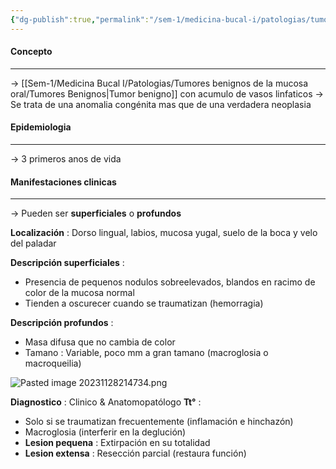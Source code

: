 ```yaml
---
{"dg-publish":true,"permalink":"/sem-1/medicina-bucal-i/patologias/tumores-benignos-de-la-mucosa-oral/tumores-mesenquimatosos/linfangioma/"}
---
```



#### Concepto
---

→ [[Sem-1/Medicina Bucal I/Patologias/Tumores benignos de la mucosa oral/Tumores Benignos\|Tumor benigno]] con acumulo de vasos linfaticos
→ Se trata de una anomalia congénita mas que de una verdadera neoplasia
#### Epidemiologia
---

→ 3 primeros anos de vida
#### Manifestaciones clinicas
---

→ Pueden ser **superficiales** o **profundos**

**Localización** : Dorso lingual, labios, mucosa yugal, suelo de la boca y velo del paladar

**Descripción superficiales** :
- Presencia de pequenos nodulos sobreelevados, blandos en racimo de color de la mucosa normal 
- Tienden a oscurecer cuando se traumatizan (hemorragia)

**Descripción profundos** : 
- Masa difusa que no cambia de color
- Tamano : Variable, poco mm a gran tamano (macroglosia o macroqueilia)

![Pasted image 20231128214734.png](/img/user/Sem-1/Cirugia%20Bucal%20I/Medias/Pasted%20image%2020231128214734.png)


**Diagnostico** : Clinico & Anatomopatólogo
**Tt°** :
- Solo si se traumatizan frecuentemente (inflamación e hinchazón)
- Macroglosia (interferir en la deglución)
- **Lesion pequena** : Extirpación en su totalidad
- **Lesion extensa** : Resección parcial (restaura función)
